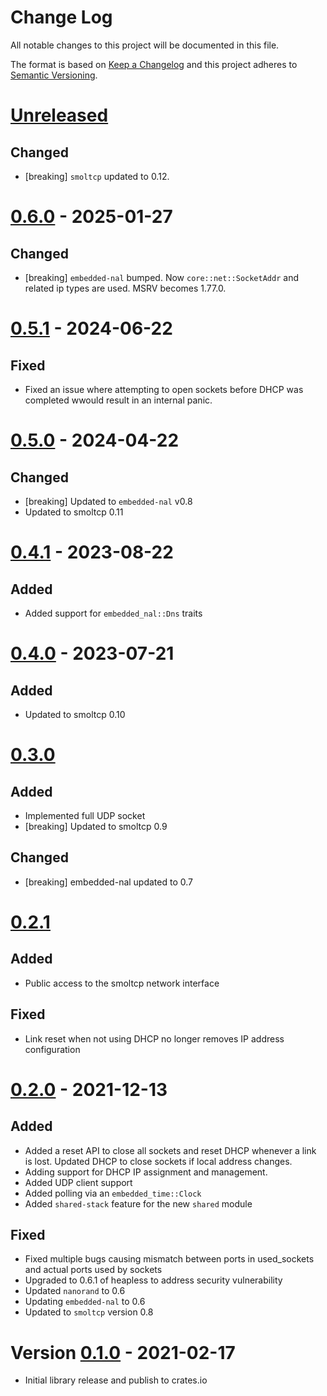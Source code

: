 <!-- markdownlint-disable MD024 -->
# Change Log

All notable changes to this project will be documented in this file.

The format is based on [Keep a Changelog](http://keepachangelog.com/)
and this project adheres to [Semantic Versioning](http://semver.org/).

# [Unreleased](https://github.com/quartiq/smoltcp-nal/compare/v0.6.0...HEAD)

## Changed

* [breaking] `smoltcp` updated to 0.12.

# [0.6.0](https://github.com/quartiq/smoltcp-nal/compare/v0.5.1...v0.6.0) - 2025-01-27

## Changed

* [breaking] `embedded-nal` bumped. Now `core::net::SocketAddr` and related ip types are used.
  MSRV becomes 1.77.0.

# [0.5.1] - 2024-06-22

## Fixed

* Fixed an issue where attempting to open sockets before DHCP was completed wwould result in an
internal panic.

# [0.5.0] - 2024-04-22

## Changed

* [breaking] Updated to `embedded-nal` v0.8
* Updated to smoltcp 0.11

# [0.4.1] - 2023-08-22

## Added

* Added support for `embedded_nal::Dns` traits

# [0.4.0] - 2023-07-21

## Added

* Updated to smoltcp 0.10

# [0.3.0]

## Added

* Implemented full UDP socket
* [breaking] Updated to smoltcp 0.9

## Changed

* [breaking] embedded-nal updated to 0.7

# [0.2.1]

## Added

* Public access to the smoltcp network interface

## Fixed

* Link reset when not using DHCP no longer removes IP address configuration

# [0.2.0] - 2021-12-13

## Added

* Added a reset API to close all sockets and reset DHCP whenever a link is lost. Updated DHCP to
  close sockets if local address changes.
* Adding support for DHCP IP assignment and management.
* Added UDP client support
* Added polling via an `embedded_time::Clock`
* Added `shared-stack` feature for the new `shared` module

## Fixed

* Fixed multiple bugs causing mismatch between ports in used_sockets and actual ports used by
  sockets
* Upgraded to 0.6.1 of heapless to address security vulnerability
* Updated `nanorand` to 0.6
* Updating `embedded-nal` to 0.6
* Updated to `smoltcp` version 0.8

# Version [0.1.0] - 2021-02-17

* Initial library release and publish to crates.io

[0.5.1]: https://github.com/quartiq/smoltcp-nal/tree/0.5.1
[0.5.0]: https://github.com/quartiq/smoltcp-nal/tree/0.5.0
[0.4.1]: https://github.com/quartiq/smoltcp-nal/tree/0.4.1
[0.4.0]: https://github.com/quartiq/smoltcp-nal/tree/0.4.0
[0.3.0]: https://github.com/quartiq/smoltcp-nal/tree/0.3.0
[0.2.1]: https://github.com/quartiq/smoltcp-nal/tree/0.2.1
[0.2.0]: https://github.com/quartiq/smoltcp-nal/tree/0.2.0
[0.1.0]: https://github.com/quartiq/smoltcp-nal/tree/0.1.0
